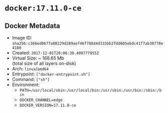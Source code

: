 # `docker:17.11.0-ce`

## Docker Metadata

- Image ID: `sha256:c366ed0677a88229d289aef46f788d4d333bb2fdd605ebdc41f7ab30778e4180`
- Created: `2017-12-01T20:06:30.409777955Z`
- Virtual Size: ~ 168.65 Mb  
  (total size of all layers on-disk)
- Arch: `linux`/`amd64`
- Entrypoint: `["docker-entrypoint.sh"]`
- Command: `["sh"]`
- Environment:
  - `PATH=/usr/local/sbin:/usr/local/bin:/usr/sbin:/usr/bin:/sbin:/bin`
  - `DOCKER_CHANNEL=edge`
  - `DOCKER_VERSION=17.11.0-ce`
